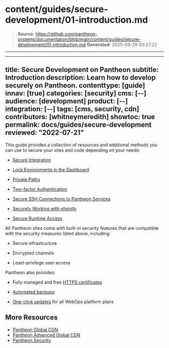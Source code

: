 # content/guides/secure-development/01-introduction.md

> **Source**: https://github.com/pantheon-systems/documentation/blob/main/content/guides/secure-development/01-introduction.md
> **Generated**: 2025-09-29 00:27:22

---

---
title: Secure Development on Pantheon
subtitle: Introduction
description: Learn how to develop securely on Pantheon.
contenttype: [guide]
innav: [true]
categories: [security]
cms: [--]
audience: [development]
product: [--]
integration: [--]
tags: [cms, security, cdn]
contributors: [whitneymeredith]
showtoc: true
permalink: docs/guides/secure-development
reviewed: "2022-07-21"
---

This guide provides a collection of resources and additional methods you can use to secure your sites and code depending on your needs:

- [Secure Integration](/guides/secure-development/secure-integration)

- [Lock Environments in the Dashboard](/guides/secure-development/security-tool)

- [Private Paths](/guides/secure-development/private-paths)

- [Two-factor Authentication](/guides/secure-development/two-factor-authentication)

- [Secure SSH Connections to Pantheon Services](/guides/secure-development/ssh-tunnels)

- [Securely Working with phpinfo](/guides/secure-development/phpinfo)

- [Secure Runtime Access](/guides/secure-development/secure-runtime-access)

All Pantheon sites come with built-in security features that are compatible with the security measures listed above, including:

- Secure infrastructure

- Encrypted channels

- Least-privilege user access

Pantheon also provides:

- Fully managed and free [HTTPS certificates](/guides/global-cdn/https)

- [Automated backups](/guides/backups)

- [One-click updates](/core-updates) for all WebOps platform plans

## More Resources

- [Pantheon Global CDN](/guides/global-cdn)
- [Pantheon Advanced Global CDN](/guides/professional-services/advanced-global-cdn)
- [Pantheon Security](/guides/security)
